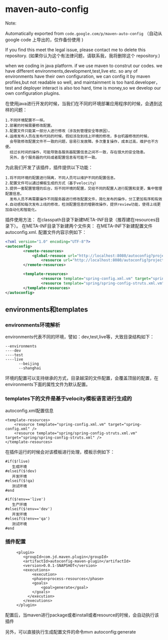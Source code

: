 # maven-auto-config

Note:

Automatically exported from `code.google.com/p/maven-auto-config` （自动从 google code 上导出的，仅作备份使用 )

If you find this meet the legal issue, please contact me to delete this repository.  (如果你认为这个有法律问题，请联系我，我将删除这个 repository.)



when we coding in java platform. if we use maven to construt our codes. we have different environments,development,test,live etc. so any of environments have their own configuration, we can config it by maven profiles,but not readable so well, and maintainment is too hard.developer，test and deployer interact is also too hard, time is money,so we develop our own configuration plugins.

在使用java进行开发的时候，当我们在不同的环境部署应用程序的时候，会遇到这样的问题：
````
1.不同环境配置不一样。
2.部署的时候需要修改配置。
3.配置文件只能某一部分人进行修改（涉及到管理安全等原因）。
4.运维发布人员在发布代码的时候，假如涉及到线上环境的修改，多台机器修改的时候，
  会导致修改配置文件不一致的问题，容易引发故障。多次重复操作，成本过高，维护也不方便。
  经过长时间的操作，可能导致各服务器配置信息之间不一致，存在很大的安全隐患。
  另外，各个服务器的代码或者配置信息有可能不一致。
````

为此我们开发了该插件，插件提供以下功能：
````
1.将不同环境的配置进行隔离，不同人员可以维护不同的配置信息。
2.配置文件可以通过模板生成的方式（基于velocity）
3.提供一套配置管理的后台，将不同环境的配置，交给不同的配置人进行配置和变更，集中管理配置信息。
  发布人员不再需要操作不同服务器进行修改配置文件，简化发布的操作，分工更加有序和有效
4.自动感知每次发布上线的修改，检测配置信息的增删改操作，提供review功能，使得上线更加自动化和智能化。
````

插件使用方法： 在classpath目录下新建META-INF目录（推荐建在resources目录下）。 在META-INF目录下新建两个文件夹： 在META-INF下新建配置文件autoconfig.xml. 配置文件内容示例如下：

````xml
<?xml version="1.0" encoding="UTF-8"?>
<autoconfig>
        <remote-resources>
            <global-resouce url="http://localhost:8080/autoconfig?project=abc&amp;env=dev" file="project.properties" />
                <resource url="http://localhost:8080/autoconfig?project=abc&amp;env=dev" file="project.properties" />
        </remote-resources>

        <template-resources>
                <resource template="spring-config.xml.vm" target="spring-config.xml" />
                <resource template="spring/spring-config-struts.xml.vm" target="spring/spring-config-struts.xml" />
        </template-resources>
</autoconfig>
````
## environments和templates

### environments环境解析

environments代表不同的环境，譬如：dev,test,live等，大致目录结构如下：

````
--environments
----dev      
----test
----live
      --beijing
      --shanghai
````      

环境的配置可以支持继承的方式，目录越深的文件配置，会覆盖顶层的配置，在environments下面的属性文件为默认配置。

### templates下的文件是基于velocity模板语言进行生成的
autoconfig.xml配置信息

````
<template-resources>
    <resource template="spring-config.xml.vm" target="spring-config.xml" />
    <resource template="spring/spring-config-struts.xml.vm" target="spring/spring-config-struts.xml" />
</template-resources>
````

在插件运行的时候会对该模板进行处理，模板示例如下：

````
#if($!live)
   生成环境
#elseif($!dev)
   开发环境 
#elseif($!qa)
   测试环境
#end

#if($!env=='live')
   生产环境
#elseif($!env=='dev')
   开发环境 
#elseif($!env=='qa')
   测试环境 
#end
````

### 插件配置
````
     <plugin>
        <groupId>com.jd.maven.plugin</groupId>
        <artifactId>autoconfig-maven-plugin</artifactId>
        <version>0.0.1-SNAPSHOT</version>
        <executions>
            <execution>
            <phase>process-resources</phase>
            <goals>
                <goal>generate</goal>
            </goals>
          </execution>
        </executions>
     </plugin>
````

配置后，当maven进行package或者install或者resource的时候，会自动执行该插件

另外，可以直接执行生成配置文件的命令mvn autoconfig:generate



